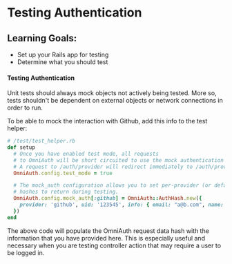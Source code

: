 # Testing Authentication

## Learning Goals:
- Set up your Rails app for testing
- Determine what you should test

#### Testing Authentication
Unit tests should always mock objects not actively being tested. More so, tests shouldn't be dependent on external objects or network connections in order to run.

To be able to mock the interaction with Github, add this info to the test helper:

```ruby
# /test/test_helper.rb
def setup
  # Once you have enabled test mode, all requests
  # to OmniAuth will be short circuited to use the mock authentication hash.
  # A request to /auth/provider will redirect immediately to /auth/provider/callback.
  OmniAuth.config.test_mode = true

  # The mock_auth configuration allows you to set per-provider (or default) authentication
  # hashes to return during testing.
  OmniAuth.config.mock_auth[:github] = OmniAuth::AuthHash.new({
    provider: 'github', uid: '123545', info: { email: "a@b.com", name: "Ada" }
  })
end
```

The above code will populate the OmniAuth request data hash with the information that you have provided here. This is especially useful and necessary when you are testing controller action that may require a user to be logged in.
